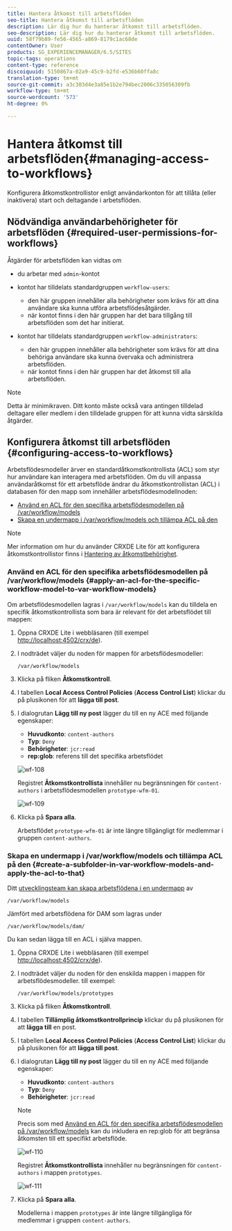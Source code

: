 ```yaml
---
title: Hantera åtkomst till arbetsflöden
seo-title: Hantera åtkomst till arbetsflöden
description: Lär dig hur du hanterar åtkomst till arbetsflöden.
seo-description: Lär dig hur du hanterar åtkomst till arbetsflöden.
uuid: 58f79b89-fe56-4565-a869-8179c1ac68de
contentOwner: User
products: SG_EXPERIENCEMANAGER/6.5/SITES
topic-tags: operations
content-type: reference
discoiquuid: 5150867a-02a9-45c9-b2fd-e536b60ffa8c
translation-type: tm+mt
source-git-commit: a3c303d4e3a85e1b2e794bec2006c335056309fb
workflow-type: tm+mt
source-wordcount: '573'
ht-degree: 0%

---
```



# Hantera åtkomst till arbetsflöden{#managing-access-to-workflows}

Konfigurera åtkomstkontrollistor enligt användarkonton för att tillåta (eller inaktivera) start och deltagande i arbetsflöden.

## Nödvändiga användarbehörigheter för arbetsflöden {#required-user-permissions-for-workflows}

Åtgärder för arbetsflöden kan vidtas om

* du arbetar med `admin`-kontot
* kontot har tilldelats standardgruppen `workflow-users`:

   * den här gruppen innehåller alla behörigheter som krävs för att dina användare ska kunna utföra arbetsflödesåtgärder.
   * när kontot finns i den här gruppen har det bara tillgång till arbetsflöden som det har initierat.

* kontot har tilldelats standardgruppen `workflow-administrators`:

   * den här gruppen innehåller alla behörigheter som krävs för att dina behöriga användare ska kunna övervaka och administrera arbetsflöden.
   * när kontot finns i den här gruppen har det åtkomst till alla arbetsflöden.

>[!NOTE]
>
>Detta är minimikraven. Ditt konto måste också vara antingen tilldelad deltagare eller medlem i den tilldelade gruppen för att kunna vidta särskilda åtgärder.

## Konfigurera åtkomst till arbetsflöden {#configuring-access-to-workflows}

Arbetsflödesmodeller ärver en standardåtkomstkontrollista (ACL) som styr hur användare kan interagera med arbetsflöden. Om du vill anpassa användaråtkomst för ett arbetsflöde ändrar du åtkomstkontrollistan (ACL) i databasen för den mapp som innehåller arbetsflödesmodellnoden:

* [Använd en ACL för den specifika arbetsflödesmodellen på /var/workflow/models](/help/sites-administering/workflows-managing.md#apply-an-acl-for-the-specific-workflow-model-to-var-workflow-models)
* [Skapa en undermapp i /var/workflow/models och tillämpa ACL på den](/help/sites-administering/workflows-managing.md#create-a-subfolder-in-var-workflow-models-and-apply-the-acl-to-that)

>[!NOTE]
>
>Mer information om hur du använder CRXDE Lite för att konfigurera åtkomstkontrollistor finns i [Hantering av åtkomstbehörighet](/help/sites-administering/user-group-ac-admin.md#access-right-management).

### Använd en ACL för den specifika arbetsflödesmodellen på /var/workflow/models {#apply-an-acl-for-the-specific-workflow-model-to-var-workflow-models}

Om arbetsflödesmodellen lagras i `/var/workflow/models` kan du tilldela en specifik åtkomstkontrollista som bara är relevant för det arbetsflödet till mappen:

1. Öppna CRXDE Lite i webbläsaren (till exempel [http://localhost:4502/crx/de](http://localhost:4502/crx/de)).
1. I nodträdet väljer du noden för mappen för arbetsflödesmodeller:

   `/var/workflow/models`

1. Klicka på fliken **Åtkomstkontroll**.
1. I tabellen **Local Access Control Policies** (**Access Control List**) klickar du på plusikonen för att **lägga till post**.
1. I dialogrutan **Lägg till ny post** lägger du till en ny ACE med följande egenskaper:

   * **Huvudkonto**:  `content-authors`
   * **Typ**:  `Deny`
   * **Behörigheter**:  `jcr:read`
   * **rep:glob**: referens till det specifika arbetsflödet

   ![wf-108](assets/wf-108.png)

   Registret **Åtkomstkontrollista** innehåller nu begränsningen för `content-authors` i arbetsflödesmodellen `prototype-wfm-01`.

   ![wf-109](assets/wf-109.png)

1. Klicka på **Spara alla**.

   Arbetsflödet `prototype-wfm-01` är inte längre tillgängligt för medlemmar i gruppen `content-authors`.

### Skapa en undermapp i /var/workflow/models och tillämpa ACL på den {#create-a-subfolder-in-var-workflow-models-and-apply-the-acl-to-that}

Ditt [utvecklingsteam kan skapa arbetsflödena i en undermapp](/help/sites-developing/workflows-models.md#creating-a-new-workflow) av

`/var/workflow/models`

Jämfört med arbetsflödena för DAM som lagras under

`/var/workflow/models/dam/`

Du kan sedan lägga till en ACL i själva mappen.

1. Öppna CRXDE Lite i webbläsaren (till exempel [http://localhost:4502/crx/de](http://localhost:4502/crx/de)).
1. I nodträdet väljer du noden för den enskilda mappen i mappen för arbetsflödesmodeller. till exempel:

   `/var/workflow/models/prototypes`

1. Klicka på fliken **Åtkomstkontroll**.
1. I tabellen **Tillämplig åtkomstkontrollprincip** klickar du på plusikonen för att **lägga till** en post.
1. I tabellen **Local Access Control Policies** (**Access Control List**) klickar du på plusikonen för att **lägga till post**.
1. I dialogrutan **Lägg till ny post** lägger du till en ny ACE med följande egenskaper:

   * **Huvudkonto**:  `content-authors`
   * **Typ**:  `Deny`
   * **Behörigheter**:  `jcr:read`

   >[!NOTE]
   >
   >Precis som med [Använd en ACL för den specifika arbetsflödesmodellen på /var/workflow/models](/help/sites-administering/workflows-managing.md#apply-an-acl-for-the-specific-workflow-model-to-var-workflow-models) kan du inkludera en rep:glob för att begränsa åtkomsten till ett specifikt arbetsflöde.

   ![wf-110](assets/wf-110.png)

   Registret **Åtkomstkontrollista** innehåller nu begränsningen för `content-authors` i mappen `prototypes`.

   ![wf-111](assets/wf-111.png)

1. Klicka på **Spara alla**.

   Modellerna i mappen `prototypes` är inte längre tillgängliga för medlemmar i gruppen `content-authors`.

